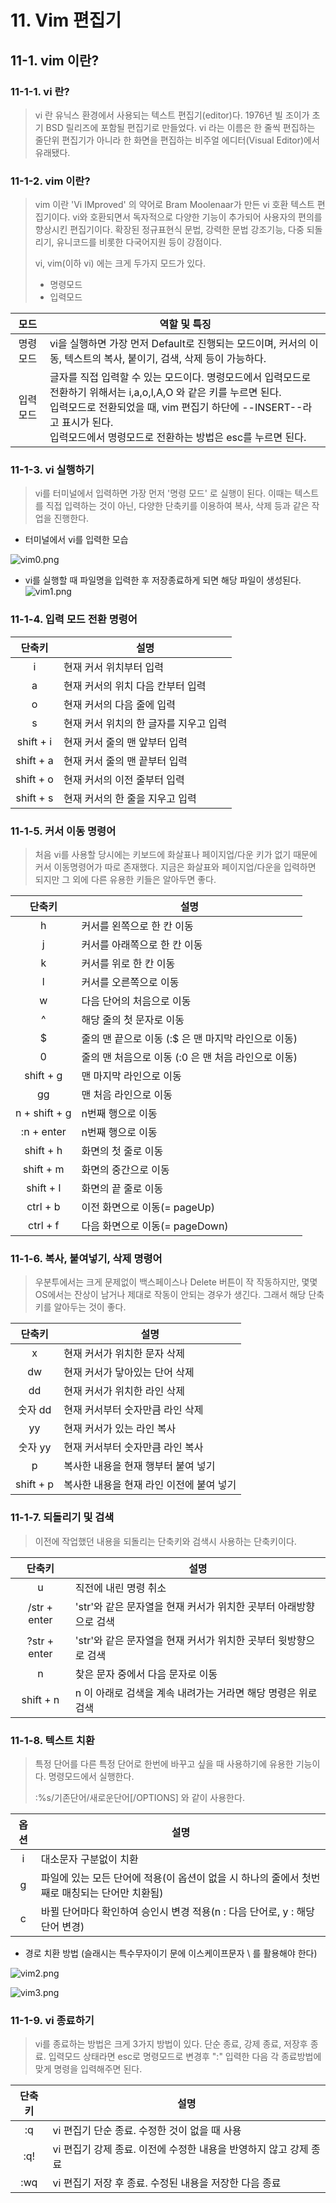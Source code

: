 # 11. Vim 편집기

## 11-1. vim 이란?

### 11-1-1. vi 란?
> vi 란 유닉스 환경에서 사용되는 텍스트 편집기(editor)다.
> 1976년 빌 조이가 초기 BSD 릴리즈에 포함될 편집기로 만들었다. 
> vi 라는 이름은 한 줄씩 편집하는 줄단위 편집기가 아니라 한 화면을 편집하는 비주얼 에디터(Visual Editor)에서 유래됐다.

### 11-1-2. vim 이란?
> vim 이란 'Vi IMproved' 의 약어로 Bram Moolenaar가 만든 vi 호환 텍스트 편집기이다.
> vi와 호환되면서 독자적으로 다양한 기능이 추가되어 사용자의 편의를 향상시킨 편집기이다.
> 확장된 정규표현식 문법, 강력한 문법 강조기능, 다중 되돌리기, 유니코드를 비롯한 다국어지원 등이 강점이다.
> 
> vi, vim(이하 vi) 에는 크게 두가지 모드가 있다.
> - 명령모드
> - 입력모드

| 모드 | 역할 및 특징 |
| :---: | ----------- |
| 명령 모드 | vi을 실행하면 가장 먼저 Default로 진행되는 모드이며, 커서의 이동, 텍스트의 복사, 붙이기, 검색, 삭제 등이 가능하다. |
| 입력 모드 | 글자를 직접 입력할 수 있는 모드이다. 명령모드에서 입력모드로 전환하기 위해서는 i,a,o,l,A,O 와 같은 키를 누르면 된다. <br/>입력모드로 전환되었을 때, vim 편집기 하단에 --INSERT--라고 표시가 된다. <br/>입력모드에서 명령모드로 전환하는 방법은 esc를 누르면 된다. 




### 11-1-3. vi 실행하기
> vi를 터미널에서 입력하면 가장 먼저 '명령 모드' 로 실행이 된다. 이때는 텍스트를 직접 입력하는 것이 아닌,
> 다양한 단축키를 이용하여 복사, 삭제 등과 같은 작업을 진행한다.

- 터미널에서 vi를 입력한 모습
  
![vim0.png](../images/8_vim/vim0.png)

- vi를 실행할 때 파일명을 입력한 후 저장종료하게 되면 해당 파일이 생성된다.
![vim1.png](../images/8_vim/vim1.png)

### 11-1-4. 입력 모드 전환 명령어

| 단축키 | 설명 |
| :----: | ---- |
| i | 현재 커서 위치부터 입력 | 
| a | 현재 커서의 위치 다음 칸부터 입력 |
| o | 현재 커서의 다음 줄에 입력 |
| s | 현재 커서 위치의 한 글자를 지우고 입력 |
| shift + i | 현재 커서 줄의 맨 앞부터 입력 |
| shift + a | 현재 커서 줄의 맨 끝부터 입력 |
| shift + o | 현재 커서의 이전 줄부터 입력 |
| shift + s | 현재 커서의 한 줄을 지우고 입력 |

### 11-1-5.  커서 이동 명령어
> 처음 vi를 사용할 당시에는 키보드에 화살표나 페이지업/다운 키가 없기 때문에 커서 이동명령어가 따로 존재했다.
> 지금은 화살표와 페이지업/다운을 입력하면 되지만 그 외에 다른 유용한 키들은 알아두면 좋다.

| 단축키 | 설명 |
| :-----: | --- |
| h | 커서를 왼쪽으로 한 칸 이동 |
| j | 커서를 아래쪽으로 한 칸 이동 |
| k | 커서를 위로 한 칸 이동 |
| l | 커서를 오른쪽으로 이동 | 
| w | 다음 단어의 처음으로 이동 |
| ^ | 해당 줄의 첫 문자로 이동 |
| $ | 줄의 맨 끝으로 이동 (:$ 은 맨 마지막 라인으로 이동) |
| 0 | 줄의 맨 처음으로 이동 (:0 은 맨 처음 라인으로 이동) |
| shift + g | 맨 마지막 라인으로 이동 |
| gg | 맨 처음 라인으로 이동 |
| n + shift + g | n번째 행으로 이동 |
| :n + enter | n번째 행으로 이동 |
| shift + h | 화면의 첫 줄로 이동 |
| shift + m | 화면의 중간으로 이동 | 
| shift + l | 화면의 끝 줄로 이동 | 
| ctrl + b | 이전 화면으로 이동(= pageUp) |
| ctrl + f | 다음 화면으로 이동(= pageDown) |

### 11-1-6. 복사, 붙여넣기, 삭제 명령어
> 우분투에서는 크게 문제없이 백스페이스나 Delete 버튼이 작 작동하지만, 몇몇 OS에서는 잔상이 남거나 제대로 작동이 안되는 경우가 생긴다.
> 그래서 해당 단축키를 알아두는 것이 좋다.

| 단축키 | 설명 |
| :-----: | --- |
| x | 현재 커서가 위치한 문자 삭제 |
| dw | 현재 커서가 닿아있는 단어 삭제 |
| dd | 현재 커서가 위치한 라인 삭제 |
| 숫자 dd | 현재 커서부터 숫자만큼 라인 삭제 | 
| yy | 현재 커서가 있는 라인 복사 | 
| 숫자 yy | 현재 커서부터 숫자만큼 라인 복사 | 
| p | 복사한 내용을 현재 행부터 붙여 넣기 |
| shift + p | 복사한 내용을 현재 라인 이전에 붙여 넣기 |

### 11-1-7. 되돌리기 및 검색
> 이전에 작업했던 내용을 되돌리는 단축키와 검색시 사용하는 단축키이다. 

| 단축키 | 설명 |
| :-----: | --- |
| u | 직전에 내린 명령 취소 | 
| /str + enter | 'str'와 같은 문자열을 현재 커서가 위치한 곳부터 아래방향으로 검색 |
| ?str + enter | 'str'와 같은 문자열을 현재 커서가 위치한 곳부터 윗방향으로 검색 |
| n | 찾은 문자 중에서 다음 문자로 이동 | 
| shift + n | n 이 아래로 검색을 계속 내려가는 거라면 해당 명령은 위로 검색 |

### 11-1-8. 텍스트 치환
> 특정 단어를 다른 특정 단어로 한번에 바꾸고 싶을 때 사용하기에 유용한 기능이다. 명령모드에서 실행한다.
>
> :%s/기존단어/새로운단어[/OPTIONS] 와 같이 사용한다.

| 옵션 | 설명 |
| :-----: | --- |
| i | 대소문자 구분없이 치환 |
| g | 파일에 있는 모든 단어에 적용(이 옵션이 없을 시 하나의 줄에서 첫번째로 매칭되는 단어만 치환됨) |
| c | 바뀔 단어마다 확인하여 승인시 변경 적용(n : 다음 단어로, y : 해당 단어 변경) |

- 경로 치환 방법 (슬래시는 특수무자이기 문에 이스케이프문자 \ 를 활용해야 한다)

![vim2.png](../images/8_vim/vim2.png)

![vim3.png](../images/8_vim/vim3.png)

### 11-1-9. vi 종료하기
> vi를 종료하는 방법은 크게 3가지 방법이 있다. 단순 종료, 강제 종료, 저장후 종료.
> 입력모드 상태라면 esc로 명령모드로 변경후 ":" 입력한 다음 각 종료방법에 맞게 명령을 입력해주면 된다.

| 단축키 | 설명 |
| :-----: | --- |
| :q | vi 편집기 단순 종료. 수정한 것이 없을 때 사용 |
| :q! | vi 편집기 강제 종료. 이전에 수정한 내용을 반영하지 않고 강제 종료 |
| :wq | vi 편집기 저장 후 종료. 수정된 내용을 저장한 다음 종료 |
